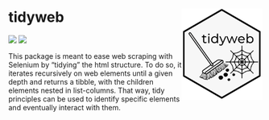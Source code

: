 
<!-- README.md is generated from README.Rmd. Please edit that file -->

# tidyweb <img src="man/figures/tidyweb_logo.png" width="160px" align="right" />

[![](https://img.shields.io/github/languages/code-size/benjaminguinaudeau/tidyweb.svg)](https://github.com/benjaminguinaudeau/tidyweb)
[![](https://img.shields.io/github/last-commit/benjaminguinaudeau/tidyweb.svg)](https://github.com/benjaminguinaudeau/tidyweb/commits/master)

This package is meant to ease web scraping with Selenium by “tidying”
the html structure. To do so, it iterates recursively on web elements
until a given depth and returns a tibble, with the children elements
nested in list-columns. That way, tidy principles can be used to
identify specific elements and eventually interact with them.
